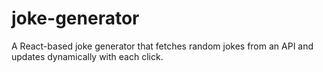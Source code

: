 # joke-generator
A React-based joke generator that fetches random jokes from an API and updates dynamically with each click.
